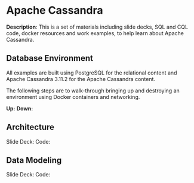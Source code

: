 # Apache Cassandra

**Description**: This is a set of materials including slide decks, SQL and CQL code, docker resources and work examples, to help learn about Apache Cassandra.

## Database Environment

All examples are built using PostgreSQL for the relational content and Apache Cassandra 3.11.2 for the Apache Cassandra content.

The following steps are to walk-through bringing up and destroying an environment using Docker containers and networking.

**Up:**
**Down:**

## Architecture

Slide Deck:
Code:

## Data Modeling

Slide Deck:
Code:
